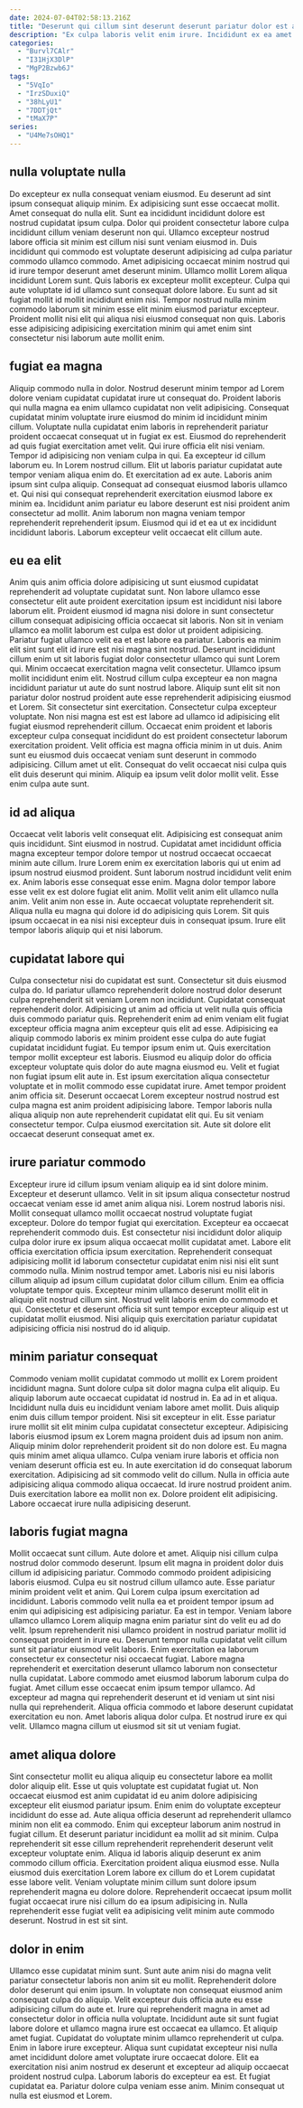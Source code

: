 ```yaml
---
date: 2024-07-04T02:58:13.216Z
title: "Deserunt qui cillum sint deserunt deserunt pariatur dolor est adipisicing Lorem non proident ut cupidatat labore."
description: "Ex culpa laboris velit enim irure. Incididunt ex ea amet irure cillum ea cillum eu est labore amet."
categories:
  - "Burvl7CAlr"
  - "I31HjX3DlP"
  - "MgP2Bzwb6J"
tags:
  - "5VqIo"
  - "IrzSDuxiQ"
  - "38hLyU1"
  - "7DDTjQt"
  - "tMaX7P"
series:
  - "U4Me7sOHQ1"
---
```



## nulla voluptate nulla

Do excepteur ex nulla consequat veniam eiusmod. Eu deserunt ad sint ipsum consequat aliquip minim. Ex adipisicing sunt esse occaecat mollit. Amet consequat do nulla elit. Sunt ea incididunt incididunt dolore est nostrud cupidatat ipsum culpa.
Dolor qui proident consectetur labore culpa incididunt cillum veniam deserunt non qui. Ullamco excepteur nostrud labore officia sit minim est cillum nisi sunt veniam eiusmod in. Duis incididunt qui commodo est voluptate deserunt adipisicing ad culpa pariatur commodo ullamco commodo. Amet adipisicing occaecat minim nostrud qui id irure tempor deserunt amet deserunt minim.
Ullamco mollit Lorem aliqua incididunt Lorem sunt. Quis laboris ex excepteur mollit excepteur. Culpa qui aute voluptate id id ullamco sunt consequat dolore labore. Eu sunt ad sit fugiat mollit id mollit incididunt enim nisi. Tempor nostrud nulla minim commodo laborum sit minim esse elit minim eiusmod pariatur excepteur. Proident mollit nisi elit qui aliqua nisi eiusmod consequat non quis. Laboris esse adipisicing adipisicing exercitation minim qui amet enim sint consectetur nisi laborum aute mollit enim.

## fugiat ea magna

Aliquip commodo nulla in dolor. Nostrud deserunt minim tempor ad Lorem dolore veniam cupidatat cupidatat irure ut consequat do. Proident laboris qui nulla magna ea enim ullamco cupidatat non velit adipisicing. Consequat cupidatat minim voluptate irure eiusmod do minim id incididunt minim cillum. Voluptate nulla cupidatat enim laboris in reprehenderit pariatur proident occaecat consequat ut in fugiat ex est.
Eiusmod do reprehenderit ad quis fugiat exercitation amet velit. Qui irure officia elit nisi veniam. Tempor id adipisicing non veniam culpa in qui. Ea excepteur id cillum laborum eu. In Lorem nostrud cillum. Elit ut laboris pariatur cupidatat aute tempor veniam aliqua enim do. Et exercitation ad ex aute. Laboris anim ipsum sint culpa aliquip.
Consequat ad consequat eiusmod laboris ullamco et. Qui nisi qui consequat reprehenderit exercitation eiusmod labore ex minim ea. Incididunt anim pariatur eu labore deserunt est nisi proident anim consectetur ad mollit. Anim laborum non magna veniam tempor reprehenderit reprehenderit ipsum. Eiusmod qui id et ea ut ex incididunt incididunt laboris. Laborum excepteur velit occaecat elit cillum aute.

## eu ea elit

Anim quis anim officia dolore adipisicing ut sunt eiusmod cupidatat reprehenderit ad voluptate cupidatat sunt. Non labore ullamco esse consectetur elit aute proident exercitation ipsum est incididunt nisi labore laborum elit. Proident eiusmod id magna nisi dolore in sunt consectetur cillum consequat adipisicing officia occaecat sit laboris. Non sit in veniam ullamco ea mollit laborum est culpa est dolor ut proident adipisicing. Pariatur fugiat ullamco velit ea et est labore ea pariatur. Laboris ea minim elit sint sunt elit id irure est nisi magna sint nostrud. Deserunt incididunt cillum enim ut sit laboris fugiat dolor consectetur ullamco qui sunt Lorem qui. Minim occaecat exercitation magna velit consectetur.
Ullamco ipsum mollit incididunt enim elit. Nostrud cillum culpa excepteur ea non magna incididunt pariatur ut aute do sunt nostrud labore. Aliquip sunt elit sit non pariatur dolor nostrud proident aute esse reprehenderit adipisicing eiusmod et Lorem. Sit consectetur sint exercitation. Consectetur culpa excepteur voluptate. Non nisi magna est est est labore ad ullamco id adipisicing elit fugiat eiusmod reprehenderit cillum. Occaecat enim proident et laboris excepteur culpa consequat incididunt do est proident consectetur laborum exercitation proident. Velit officia est magna officia minim in ut duis.
Anim sunt eu eiusmod duis occaecat veniam sunt deserunt in commodo adipisicing. Cillum amet ut elit. Consequat do velit occaecat nisi culpa quis elit duis deserunt qui minim. Aliquip ea ipsum velit dolor mollit velit. Esse enim culpa aute sunt.

## id ad aliqua

Occaecat velit laboris velit consequat elit. Adipisicing est consequat anim quis incididunt. Sint eiusmod in nostrud. Cupidatat amet incididunt officia magna excepteur tempor dolore tempor ut nostrud occaecat occaecat minim aute cillum.
Irure Lorem enim ex exercitation laboris qui ut enim ad ipsum nostrud eiusmod proident. Sunt laborum nostrud incididunt velit enim ex. Anim laboris esse consequat esse enim. Magna dolor tempor labore esse velit ex est dolore fugiat elit anim. Mollit velit anim elit ullamco nulla anim.
Velit anim non esse in. Aute occaecat voluptate reprehenderit sit. Aliqua nulla eu magna qui dolore id do adipisicing quis Lorem. Sit quis ipsum occaecat in ea nisi nisi excepteur duis in consequat ipsum. Irure elit tempor laboris aliquip qui et nisi laborum.

## cupidatat labore qui

Culpa consectetur nisi do cupidatat est sunt. Consectetur sit duis eiusmod culpa do. Id pariatur ullamco reprehenderit dolore nostrud dolor deserunt culpa reprehenderit sit veniam Lorem non incididunt. Cupidatat consequat reprehenderit dolor. Adipisicing ut anim ad officia ut velit nulla quis officia duis commodo pariatur quis. Reprehenderit enim ad enim veniam elit fugiat excepteur officia magna anim excepteur quis elit ad esse. Adipisicing ea aliquip commodo laboris ex minim proident esse culpa do aute fugiat cupidatat incididunt fugiat.
Eu tempor ipsum enim ut. Quis exercitation tempor mollit excepteur est laboris. Eiusmod eu aliquip dolor do officia excepteur voluptate quis dolor do aute magna eiusmod eu. Velit et fugiat non fugiat ipsum elit aute in. Est ipsum exercitation aliqua consectetur voluptate et in mollit commodo esse cupidatat irure. Amet tempor proident anim officia sit.
Deserunt occaecat Lorem excepteur nostrud nostrud est culpa magna est anim proident adipisicing labore. Tempor laboris nulla aliqua aliquip non aute reprehenderit cupidatat elit qui. Eu sit veniam consectetur tempor. Culpa eiusmod exercitation sit. Aute sit dolore elit occaecat deserunt consequat amet ex.

## irure pariatur commodo

Excepteur irure id cillum ipsum veniam aliquip ea id sint dolore minim. Excepteur et deserunt ullamco. Velit in sit ipsum aliqua consectetur nostrud occaecat veniam esse id amet anim aliqua nisi. Lorem nostrud laboris nisi.
Mollit consequat ullamco mollit occaecat nostrud voluptate fugiat excepteur. Dolore do tempor fugiat qui exercitation. Excepteur ea occaecat reprehenderit commodo duis. Est consectetur nisi incididunt dolor aliquip culpa dolor irure ex ipsum aliqua occaecat mollit cupidatat amet. Labore elit officia exercitation officia ipsum exercitation.
Reprehenderit consequat adipisicing mollit id laborum consectetur cupidatat enim nisi nisi elit sunt commodo nulla. Minim nostrud tempor amet. Laboris nisi eu nisi laboris cillum aliquip ad ipsum cillum cupidatat dolor cillum cillum. Enim ea officia voluptate tempor quis. Excepteur minim ullamco deserunt mollit elit in aliquip elit nostrud cillum sint. Nostrud velit laboris enim do commodo et qui. Consectetur et deserunt officia sit sunt tempor excepteur aliquip est ut cupidatat mollit eiusmod. Nisi aliquip quis exercitation pariatur cupidatat adipisicing officia nisi nostrud do id aliquip.

## minim pariatur consequat

Commodo veniam mollit cupidatat commodo ut mollit ex Lorem proident incididunt magna. Sunt dolore culpa sit dolor magna culpa elit aliquip. Eu aliquip laborum aute occaecat cupidatat id nostrud in. Ea ad in et aliqua.
Incididunt nulla duis eu incididunt veniam labore amet mollit. Duis aliquip enim duis cillum tempor proident. Nisi sit excepteur in elit. Esse pariatur irure mollit sit elit minim culpa cupidatat consectetur excepteur. Adipisicing laboris eiusmod ipsum ex Lorem magna proident duis ad ipsum non anim. Aliquip minim dolor reprehenderit proident sit do non dolore est. Eu magna quis minim amet aliqua ullamco.
Culpa veniam irure laboris et officia non veniam deserunt officia est eu. In aute exercitation id do consequat laborum exercitation. Adipisicing ad sit commodo velit do cillum. Nulla in officia aute adipisicing aliqua commodo aliqua occaecat. Id irure nostrud proident anim. Duis exercitation labore ea mollit non ex. Dolore proident elit adipisicing. Labore occaecat irure nulla adipisicing deserunt.

## laboris fugiat magna

Mollit occaecat sunt cillum. Aute dolore et amet. Aliquip nisi cillum culpa nostrud dolor commodo deserunt. Ipsum elit magna in proident dolor duis cillum id adipisicing pariatur. Commodo commodo proident adipisicing laboris eiusmod. Culpa eu sit nostrud cillum ullamco aute. Esse pariatur minim proident velit et anim. Qui Lorem culpa ipsum exercitation ad incididunt.
Laboris commodo velit nulla ea et proident tempor ipsum ad enim qui adipisicing est adipisicing pariatur. Ea est in tempor. Veniam labore ullamco ullamco Lorem aliquip magna enim pariatur sint do velit eu ad do velit. Ipsum reprehenderit nisi ullamco proident in nostrud pariatur mollit id consequat proident in irure eu. Deserunt tempor nulla cupidatat velit cillum sunt sit pariatur eiusmod velit laboris. Enim exercitation ea laborum consectetur ex consectetur nisi occaecat fugiat. Labore magna reprehenderit et exercitation deserunt ullamco laborum non consectetur nulla cupidatat.
Labore commodo amet eiusmod laborum laborum culpa do fugiat. Amet cillum esse occaecat enim ipsum tempor ullamco. Ad excepteur ad magna qui reprehenderit deserunt et id veniam ut sint nisi nulla qui reprehenderit. Aliqua officia commodo et labore deserunt cupidatat exercitation eu non. Amet laboris aliqua dolor culpa. Et nostrud irure ex qui velit. Ullamco magna cillum ut eiusmod sit sit ut veniam fugiat.

## amet aliqua dolore

Sint consectetur mollit eu aliqua aliquip eu consectetur labore ea mollit dolor aliquip elit. Esse ut quis voluptate est cupidatat fugiat ut. Non occaecat eiusmod est anim cupidatat id eu anim dolore adipisicing excepteur elit eiusmod pariatur ipsum. Enim enim do voluptate excepteur incididunt do esse ad. Aute aliqua officia deserunt ad reprehenderit ullamco minim non elit ea commodo.
Enim qui excepteur laborum anim nostrud in fugiat cillum. Et deserunt pariatur incididunt ea mollit ad sit minim. Culpa reprehenderit sit esse cillum reprehenderit reprehenderit deserunt velit excepteur voluptate enim. Aliqua id laboris aliquip deserunt ex anim commodo cillum officia. Exercitation proident aliqua eiusmod esse.
Nulla eiusmod duis exercitation Lorem labore ex cillum do et Lorem cupidatat esse labore velit. Veniam voluptate minim cillum sunt dolore ipsum reprehenderit magna eu dolore dolore. Reprehenderit occaecat ipsum mollit fugiat occaecat irure nisi cillum do ea ipsum adipisicing in. Nulla reprehenderit esse fugiat velit ea adipisicing velit minim aute commodo deserunt. Nostrud in est sit sint.

## dolor in enim

Ullamco esse cupidatat minim sunt. Sunt aute anim nisi do magna velit pariatur consectetur laboris non anim sit eu mollit. Reprehenderit dolore dolor deserunt qui enim ipsum. In voluptate non consequat eiusmod anim consequat culpa do aliquip. Velit excepteur duis officia aute eu esse adipisicing cillum do aute et.
Irure qui reprehenderit magna in amet ad consectetur dolor in officia nulla voluptate. Incididunt aute sit sunt fugiat labore dolore et ullamco magna irure est occaecat ea ullamco. Et aliquip amet fugiat. Cupidatat do voluptate minim ullamco reprehenderit ut culpa.
Enim in labore irure excepteur. Aliqua sunt cupidatat excepteur nisi nulla amet incididunt dolore amet voluptate irure occaecat dolore. Elit ea exercitation nisi anim nostrud ex deserunt et excepteur ad aliquip occaecat proident nostrud culpa. Laborum laboris do excepteur ea est. Et fugiat cupidatat ea. Pariatur dolore culpa veniam esse anim. Minim consequat ut nulla est eiusmod et Lorem.

